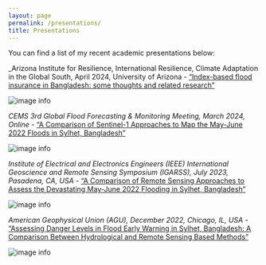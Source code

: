 ```yaml
---
layout: page
permalink: /presentations/
title: Presentations
---
```


You can find a list of my recent academic presentations below:


_Arizona Institute for Resilience, International Resilience, Climate Adaptation in the Global South, April 2024, University of Arizona - [“Index-based flood insurance in Bangladesh: some thoughts and related research”](https://drive.google.com/file/d/1wRE8XTevCgJKFCv-pfxtcQctm2ZZkwuH/view?usp=sharing)

![image info](../images/pres4.png "Presentation 4")


_CEMS 3rd Global Flood Forecasting & Monitoring Meeting, March 2024, Online_ - [“A Comparison of Sentinel-1 Approaches to Map the May-June 2022 Floods in Sylhet, Bangladesh”](https://drive.google.com/file/d/11eREHgtePGY5xNy7PuiQ7RjoXb6mNLKz/view?usp=sharing)

![image info](../images/pres3.png "Presentation 3")


_Institute of Electrical and Electronics Engineers (IEEE) International Geoscience and Remote Sensing Symposium (IGARSS), July 2023, Pasadena, CA, USA_ - [“A Comparison of Remote Sensing Approaches to Assess the Devastating May-June 2022 Flooding in Sylhet, Bangladesh”](https://drive.google.com/file/d/1WzTTe189PvqW6jx2WFvjMq3vR3rCYu3J/view?usp=sharing)


![image info](../images/pres2.PNG "Presentation 2")


_American Geophysical Union (AGU), December 2022, Chicago, IL, USA_ - [“Assessing Danger Levels in Flood Early Warning in Sylhet, Bangladesh: A Comparison Between Hydrological and Remote Sensing Based Methods”](https://drive.google.com/file/d/157xUysEYhqSzgEU3jW05oLFvkKjDsqNO/view?usp=sharing)


![image info](../images/pres1.PNG "Presentation 1")




